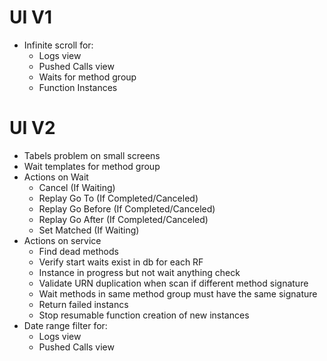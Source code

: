﻿# UI V1

* Infinite scroll for:
	* Logs view
	* Pushed Calls view
	* Waits for method group
	* Function Instances

# UI V2
* Tabels problem on small screens
* Wait templates for method group
* Actions on Wait 
	* Cancel (If Waiting)
	* Replay Go To (If Completed/Canceled)
	* Replay Go Before (If Completed/Canceled)
	* Replay Go After (If Completed/Canceled)
	* Set Matched (If Waiting)
* Actions on service
	* Find dead methods
	* Verify start waits exist in db for each RF
	* Instance in progress but not wait anything check
	* Validate URN duplication when scan if different method signature
	* Wait methods in same method group must have the same signature
	* Return failed instancs
	* Stop resumable function creation of new instances
* Date range filter for:
	* Logs view
	* Pushed Calls view
